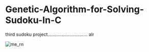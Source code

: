 # Genetic-Algorithm-for-Solving-Sudoku-In-C
third sudoku project............................... alr

![me_rn](https://github.com/user-attachments/assets/6e6c8b5c-a7c5-40b4-a8f0-3c1744078d16)
